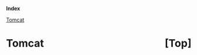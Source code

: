 <a name="index">**Index**</a>

<a href="#0">Tomcat</a>  
# <a name="0">Tomcat</a><a style="float:right;text-decoration:none;" href="#index">[Top]</a>

